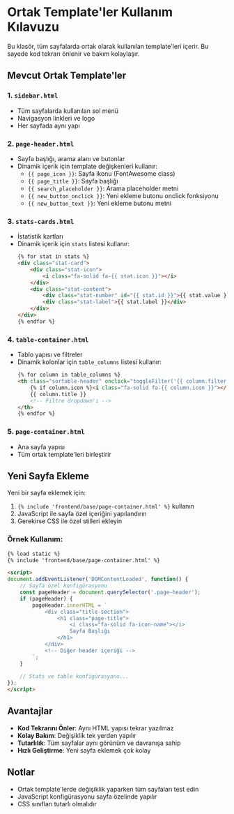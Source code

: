 # Ortak Template'ler Kullanım Kılavuzu

Bu klasör, tüm sayfalarda ortak olarak kullanılan template'leri içerir. Bu sayede kod tekrarı önlenir ve bakım kolaylaşır.

## Mevcut Ortak Template'ler

### 1. `sidebar.html`
- Tüm sayfalarda kullanılan sol menü
- Navigasyon linkleri ve logo
- Her sayfada aynı yapı

### 2. `page-header.html`
- Sayfa başlığı, arama alanı ve butonlar
- Dinamik içerik için template değişkenleri kullanır:
  - `{{ page_icon }}`: Sayfa ikonu (FontAwesome class)
  - `{{ page_title }}`: Sayfa başlığı
  - `{{ search_placeholder }}`: Arama placeholder metni
  - `{{ new_button_onclick }}`: Yeni ekleme butonu onclick fonksiyonu
  - `{{ new_button_text }}`: Yeni ekleme butonu metni

### 3. `stats-cards.html`
- İstatistik kartları
- Dinamik içerik için `stats` listesi kullanır:
  ```html
  {% for stat in stats %}
  <div class="stat-card">
      <div class="stat-icon">
          <i class="fa-solid fa-{{ stat.icon }}"></i>
      </div>
      <div class="stat-content">
          <div class="stat-number" id="{{ stat.id }}">{{ stat.value }}</div>
          <div class="stat-label">{{ stat.label }}</div>
      </div>
  </div>
  {% endfor %}
  ```

### 4. `table-container.html`
- Tablo yapısı ve filtreler
- Dinamik kolonlar için `table_columns` listesi kullanır:
  ```html
  {% for column in table_columns %}
  <th class="sortable-header" onclick="toggleFilter('{{ column.filter_id }}')">
      {% if column.icon %}<i class="fa-solid fa-{{ column.icon }}"></i>{% endif %}
      {{ column.title }}
      <!-- Filtre dropdown'ı -->
  </th>
  {% endfor %}
  ```

### 5. `page-container.html`
- Ana sayfa yapısı
- Tüm ortak template'leri birleştirir

## Yeni Sayfa Ekleme

Yeni bir sayfa eklemek için:

1. `{% include 'frontend/base/page-container.html' %}` kullanın
2. JavaScript ile sayfa özel içeriğini yapılandırın
3. Gerekirse CSS ile özel stilleri ekleyin

### Örnek Kullanım:

```html
{% load static %}
{% include 'frontend/base/page-container.html' %}

<script>
document.addEventListener('DOMContentLoaded', function() {
    // Sayfa özel konfigürasyonu
    const pageHeader = document.querySelector('.page-header');
    if (pageHeader) {
        pageHeader.innerHTML = `
            <div class="title-section">
                <h1 class="page-title">
                    <i class="fa-solid fa-icon-name"></i>
                    Sayfa Başlığı
                </h1>
            </div>
            <!-- Diğer header içeriği -->
        `;
    }
    
    // Stats ve table konfigürasyonu...
});
</script>
```

## Avantajlar

- **Kod Tekrarını Önler**: Aynı HTML yapısı tekrar yazılmaz
- **Kolay Bakım**: Değişiklik tek yerden yapılır
- **Tutarlılık**: Tüm sayfalar aynı görünüm ve davranışa sahip
- **Hızlı Geliştirme**: Yeni sayfa eklemek çok kolay

## Notlar

- Ortak template'lerde değişiklik yaparken tüm sayfaları test edin
- JavaScript konfigürasyonu sayfa özelinde yapılır
- CSS sınıfları tutarlı olmalıdır
